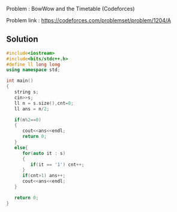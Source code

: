 
Problem : BowWow and the Timetable (Codeforces)

Problem link : https://codeforces.com/problemset/problem/1204/A

## Solution

```C++
#include<iostream>
#include<bits/stdc++.h>
#define ll long long
using namespace std;

int main()
{
   string s;
   cin>>s;
   ll n = s.size(),cnt=0;
   ll ans = n/2;

   if(n%2==0)
   {
      cout<<ans<<endl;
      return 0;
   }
   else{
      for(auto it : s)
      {
         if(it == '1') cnt++;
      }
      if(cnt>1) ans++;
      cout<<ans<<endl;
   }

   return 0;
}
```
